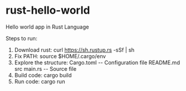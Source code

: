 # rust-hello-world
Hello world app in Rust Language

Steps to run:
1. Download rust: curl https://sh.rustup.rs -sSf | sh
2. Fix PATH: source $HOME/.cargo/env
3. Explore the structure: 
   Cargo.toml     -- Configuration file
   README.md       
   src
     main.rs    -- Source file
4. Build code: cargo build
5. Run code: cargo run
